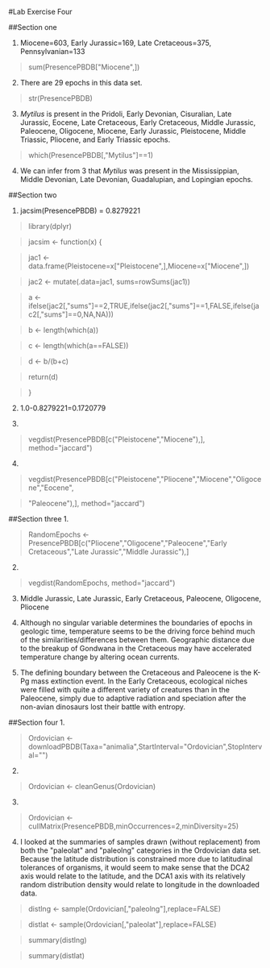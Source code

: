 #Lab Exercise Four

##Section one
1. Miocene=603, Early Jurassic=169, Late Cretaceous=375, Pennsylvanian=133
  > sum(PresencePBDB["Miocene",])

2. There are 29 epochs in this data set. 
  > str(PresencePBDB)

3. *Mytilus* is present in the Pridoli, Early Devonian, Cisuralian, Late Jurassic, Eocene, Late Cretaceous, Early Cretaceous, Middle Jurassic, Paleocene, Oligocene, Miocene, Early Jurassic, Pleistocene, Middle Triassic, Pliocene, and Early Triassic epochs. 
  > which(PresencePBDB[,"Mytilus"]==1)

4. We can infer from 3 that *Mytilus* was present in the Mississippian, Middle Devonian, Late Devonian, Guadalupian, and Lopingian epochs.

##Section two
1. jacsim(PresencePBDB) = 0.8279221
  
  > library(dplyr)

  > jacsim <- function(x) {

  > jac1 <- data.frame(Pleistocene=x["Pleistocene",],Miocene=x["Miocene",])
  
  > jac2 <- mutate(.data=jac1, sums=rowSums(jac1))
  
  > a <- ifelse(jac2[,"sums"]==2,TRUE,ifelse(jac2[,"sums"]==1,FALSE,ifelse(jac2[,"sums"]==0,NA,NA)))
  
  > b <- length(which(a))
  
  > c <- length(which(a==FALSE))
  
  > d <- b/(b+c)
  
  > return(d)
  
  > }
  
  
2. 1.0-0.8279221=0.1720779

3.
  > vegdist(PresencePBDB[c("Pleistocene","Miocene"),], method="jaccard")

4.
  > vegdist(PresencePBDB[c("Pleistocene","Pliocene","Miocene","Oligocene","Eocene",

  > "Paleocene"),], method="jaccard")
  
##Section three
1.
  > RandomEpochs <- PresencePBDB[c("Pliocene","Oligocene","Paleocene","Early Cretaceous","Late Jurassic","Middle Jurassic"),]

2.
  > vegdist(RandomEpochs, method="jaccard")
  

3. Middle Jurassic, Late Jurassic, Early Cretaceous, Paleocene, Oligocene, Pliocene

4. Although no singular variable determines the boundaries of epochs in geologic time, temperature seems to be the driving force behind much of the similarities/differences between them. Geographic distance due to the breakup of Gondwana in the Cretaceous may have accelerated temperature change by altering ocean currents.

5. The defining boundary between the Cretaceous and Paleocene is the K-Pg mass extinction event. In the Early Cretaceous, ecological niches were filled with quite a different variety of creatures than in the Paleocene, simply due to adaptive radiation and speciation after the non-avian dinosaurs lost their battle with entropy.

##Section four
1.
  > Ordovician <- downloadPBDB(Taxa="animalia",StartInterval="Ordovician",StopInterval="")

2.
  > Ordovician <- cleanGenus(Ordovician)

3.
  > Ordovician <- cullMatrix(PresencePBDB,minOccurrences=2,minDiversity=25)
  

4. I looked at the summaries of samples drawn (without replacement) from both the "paleolat" and "paleolng" categories in the Ordovician data set. Because the latitude distribution is constrained more due to latitudinal tolerances of organisms, it would seem to make sense that the DCA2 axis would relate to the latitude, and the DCA1 axis with its relatively random distribution density would relate to longitude in the downloaded data.

  > distlng <- sample(Ordovician[,"paleolng"],replace=FALSE)
  
  > distlat <- sample(Ordovician[,"paleolat"],replace=FALSE)

  > summary(distlng)
  
  > summary(distlat)


  
